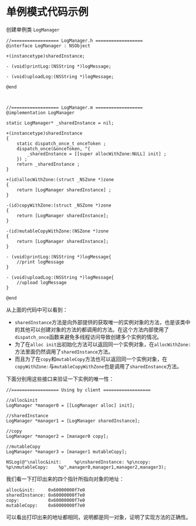 # 单例模式代码示例

创建单例类 ``LogManager``

```objc
//================== LogManager.h ==================
@interface LogManager : NSObject

+(instancetype)sharedInstance;

- (void)printLog:(NSString *)logMessage;

- (void)uploadLog:(NSString *)logMessage;

@end



//================== LogManager.m ==================
@implementation LogManager

static LogManager* _sharedInstance = nil;

+(instancetype)sharedInstance
{
    static dispatch_once_t onceToken ;
    dispatch_once(&onceToken, ^{
        _sharedInstance = [[super allocWithZone:NULL] init] ;
    }) ;
    return _sharedInstance ;
}

+(id)allocWithZone:(struct _NSZone *)zone
{
    return [LogManager sharedInstance] ;
}

-(id)copyWithZone:(struct _NSZone *)zone
{
    return [LogManager sharedInstance];
}

-(id)mutableCopyWithZone:(NSZone *)zone
{
    return [LogManager sharedInstance];
}

- (void)printLog:(NSString *)logMessage{
    //print logMessage
}

- (void)uploadLog:(NSString *)logMessage{
    //upload logMessage
}

@end
```

从上面的代码中可以看到：

- ``sharedInstance``方法是向外部提供的获取唯一的实例对象的方法，也是该类中的其他可以创建对象的方法的都调用的方法。在这个方法内部使用了``dispatch_once``函数来避免多线程访问导致创建多个实例的情况。
- 为了在``alloc init``出初始化方法可以返回同一个实例对象，在``allocWithZone:``方法里面仍然调用了``sharedInstance``方法。
- 而且为了在``copy``和``mutableCopy``方法也可以返回同一个实例对象，在``copyWithZone:``与``mutableCopyWithZone``也是调用了``sharedInstance``方法。

下面分别用这些接口来验证一下实例的唯一性：

```objc
//================== Using by client ==================

//alloc&init
LogManager *manager0 = [[LogManager alloc] init];

//sharedInstance
LogManager *manager1 = [LogManager sharedInstance];

//copy
LogManager *manager2 = [manager0 copy];
    
//mutableCopy
LogManager *manager3 = [manager1 mutableCopy];
    
NSLog(@"\nalloc&init:     %p\nsharedInstance: %p\ncopy:           %p\nmutableCopy:    %p",manager0,manager1,manager2,manager3);
```

我们看一下打印出来的四个指针所指向对象的地址：

```
alloc&init:     0x60000000f7e0
sharedInstance: 0x60000000f7e0
copy:           0x60000000f7e0
mutableCopy:    0x60000000f7e0
```

可以看出打印出来的地址都相同，说明都是同一对象，证明了实现方法的正确性。